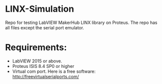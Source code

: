 # LINX-Simulation
Repo for testing LabVIEW MakerHub LINX library on Proteus. The repo has all files except the serial port emulator.

# Requirements:
- LabVIEW 2015 or above.
- Proteus ISIS 8.4 SP0 or higher
- Virtual com port. Here is a free software: http://freevirtualserialports.com/
